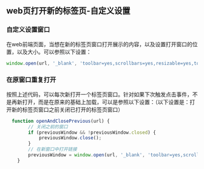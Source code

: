 ## web页打开新的标签页-自定义设置

### 自定义设置窗口
在web前端页面，当想在新的标签页窗口打开展示的内容，以及设置打开窗口的位置，以及大小。可以参照以下设置：
```js
window.open(url, '_blank', 'toolbar=yes,scrollbars=yes,resizable=yes,top=500,left=500,width=400,height=400');
```
### 在原窗口重复打开

按照上述代码，可以每次新打开一个标签页窗口。针对如果下次触发点击事件，不是再新打开，而是在原来的基础上加载，可以是参照以下设置：（以下设置是：打开新的标签页窗口之前关闭已打开的标签页窗口）
```js
  function openAndClosePrevious(url) {
        // 关闭之前的窗口
        if (previousWindow && !previousWindow.closed) {
            previousWindow.close();
        }
        // 在新窗口中打开链接
        previousWindow = window.open(url, '_blank', 'toolbar=yes,scrollbars=yes,resizable=yes,top=500,left=500,width=400,height=400');
    }
```